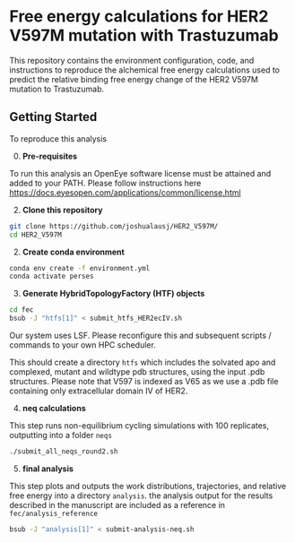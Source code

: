 # Free energy calculations for HER2 V597M mutation with Trastuzumab

This repository contains the environment configuration, code, and instructions to reproduce the alchemical free energy calculations used to predict the relative binding free energy change of the HER2 V597M mutation to Trastuzumab. 

## Getting Started 

To reproduce this analysis

0. **Pre-requisites**
   
To run this analysis an OpenEye software license must be attained and added to your PATH. Please follow instructions here https://docs.eyesopen.com/applications/common/license.html

2. **Clone this repository**

```bash
git clone https://github.com/joshualausj/HER2_V597M/
cd HER2_V597M
```

2. **Create conda environment**
```bash
conda env create -f environment.yml
conda activate perses
```
3. **Generate HybridTopologyFactory (HTF) objects**
```bash
cd fec
bsub -J "htfs[1]" < submit_htfs_HER2ecIV.sh
```
Our system uses LSF. Please reconfigure this and subsequent scripts / commands to your own HPC scheduler. 

This should create a directory ```htfs``` which includes the solvated apo and complexed, mutant and wildtype pdb structures, using the input .pdb structures.
Please note that V597 is indexed as V65 as we use a .pdb file containing only extracellular domain IV of HER2. 

4. **neq calculations**

This step runs non-equilibrium cycling simulations with 100 replicates, outputting into a folder ```neqs``` 


```bash
./submit_all_neqs_round2.sh
```
5. **final analysis**

This step plots and outputs the work distributions, trajectories, and relative free energy into a directory ```analysis```. the analysis output for the results described in the manuscript are included as a reference in ```fec/analysis_reference```

```bash
bsub -J "analysis[1]" < submit-analysis-neq.sh
```



